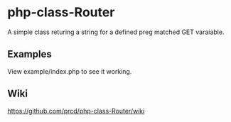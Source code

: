 # php-class-Router

A simple class returing a string for a defined preg matched GET varaiable.

## Examples

View example/index.php to see it working.

## Wiki

https://github.com/prcd/php-class-Router/wiki
